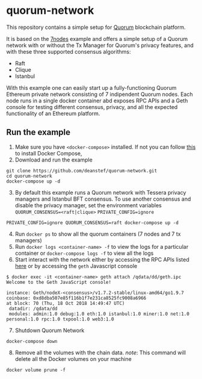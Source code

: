 # quorum-network
This repository contains a simple setup for [Quorum](https://github.com/jpmorganchase/quorum) blockchain platform.

It is based on the [7nodes](https://github.com/jpmorganchase/quorum-examples) example and offers a simple setup of a Quorum network with or without the Tx Manager for Quorum's privacy features, and with these three supported consensus algorithms:
* Raft
* Clique
* Istanbul

With this example one can easily start up a fully-functioning Quorum Ethereum private network consisting of 7 indipendent Quorum nodes. Each node runs in a single docker container abd exposes RPC APIs and a Geth console for testing different consensus, privacy, and all the expected functionality of an Ethereum platform.

## Run the example
1. Make sure you have `<docker-compose>` installed. If not you can follow [this](https://docs.docker.com/compose/install/) to install Docker Compose,
2. Download and run the example
```
git clone https://github.com/deanstef/quorum-network.git
cd quorum-network
docker-compose up -d
```
3. By default this example runs a Quorum network with Tessera privacy managers and Istanbul BFT consensus. To use another consensus and disable the privacy manager, set the environment variables `QUORUM_CONSENSUS=<raft|clique>` `PRIVATE_CONFIG=ignore`
```
PRIVATE_CONFIG=ignore QUORUM_CONSENSUS=raft docker-compose up -d
```
4. Run `docker ps` to show all the quorum containers (7 nodes and 7 tx managers)
5. Run `docker logs <container-name> -f` to view the logs for a particular container or `docker-compose logs -f` to view all the logs
6. Start interact with the network either by accessing the RPC APIs listed [here](https://eth.wiki/json-rpc/API) or by accessing the `geth` Javascript console
```
$ docker exec -it <container-name> geth attach /qdata/dd/geth.ipc
Welcome to the Geth JavaScript console!

instance: Geth/nodeX-<consensus>/v1.7.2-stable/linux-amd64/go1.9.7
coinbase: 0xd8dba507e85f116b1f7e231ca8525fc9008a6966
at block: 70 (Thu, 18 Oct 2018 14:49:47 UTC)
 datadir: /qdata/dd
 modules: admin:1.0 debug:1.0 eth:1.0 istanbul:1.0 miner:1.0 net:1.0 personal:1.0 rpc:1.0 txpool:1.0 web3:1.0
```
7. Shutdown Quorum Network
```
docker-compose down
```
8. Remove all the volumes with the chain data. *note*: This command will delete all the Docker volumes on your machine
```
docker volume prune -f
```

